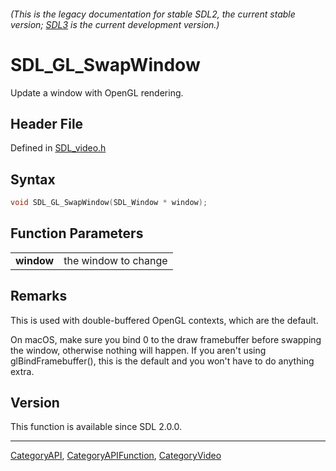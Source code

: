 ###### (This is the legacy documentation for stable SDL2, the current stable version; [SDL3](https://wiki.libsdl.org/SDL3/) is the current development version.)
# SDL_GL_SwapWindow

Update a window with OpenGL rendering.

## Header File

Defined in [SDL_video.h](https://github.com/libsdl-org/SDL/blob/SDL2/include/SDL_video.h)

## Syntax

```c
void SDL_GL_SwapWindow(SDL_Window * window);

```

## Function Parameters

|                |                      |
| -------------- | -------------------- |
| **window**     | the window to change |

## Remarks

This is used with double-buffered OpenGL contexts, which are the default.

On macOS, make sure you bind 0 to the draw framebuffer before swapping the
window, otherwise nothing will happen. If you aren't using
glBindFramebuffer(), this is the default and you won't have to do anything
extra.

## Version

This function is available since SDL 2.0.0.

----
[CategoryAPI](CategoryAPI), [CategoryAPIFunction](CategoryAPIFunction), [CategoryVideo](CategoryVideo)

